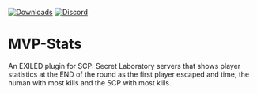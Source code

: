 [![Downloads](https://img.shields.io/github/downloads/LaFesta1749/MVP-Stats/total?label=Downloads&color=333333&style=for-the-badge)](https://github.com/LaFesta1749/MVP-Stats/releases/latest)
[![Discord](https://img.shields.io/badge/Discord-Join-5865F2?style=for-the-badge&logo=discord&logoColor=white)](https://discord.gg/PTmUuxuDXQ)

# MVP-Stats
An EXILED plugin for SCP: Secret Laboratory servers that shows player statistics at the END of the round as the first player escaped and time, the human with most kills and the SCP with most kills.
